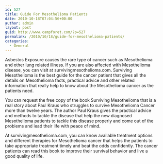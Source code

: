 ```yaml
---
id: 527
title: Guide For Mesothelioma Patients
date: 2010-10-18T07:04:56+00:00
author: admin
layout: post
guid: http://www.campforet.com/?p=527
permalink: /2010/10/18/guide-for-mesothelioma-patients/
categories:
  - General
---
```

Asbestos Exposure causes the rare type of cancer such as Mesothelioma and other lung related illness. If you are also affected with Mesothelioma disease, you can visit at survivingmesothelioma.com. Surviving Mesothelioma is the best guide for the cancer patient that gives all the details on Mesothelioma facts, practical advice and other related information that really help to know about the Mesothelioma cancer as the patients need.

You can request the free copy of the book Surviving Mesothelioma that is a real story about Paul Kraus who struggles to survive Mesothelioma Cancer more than twelve years. The author Paul Kraus gives the practical advice and methods to tackle the disease that help the new diagnosed Mesothelioma patients to tackle this disease properly and come out of the problems and lead their life with peace of mind.

At survivingmesothelioma.com, you can know available treatment options and different therapies for Mesothelioma cancer that helps the patients to take appropriate treatment timely and beat the odds confidently. The cancer patients can read this book to improve their survival behavior and live a good quality of life.